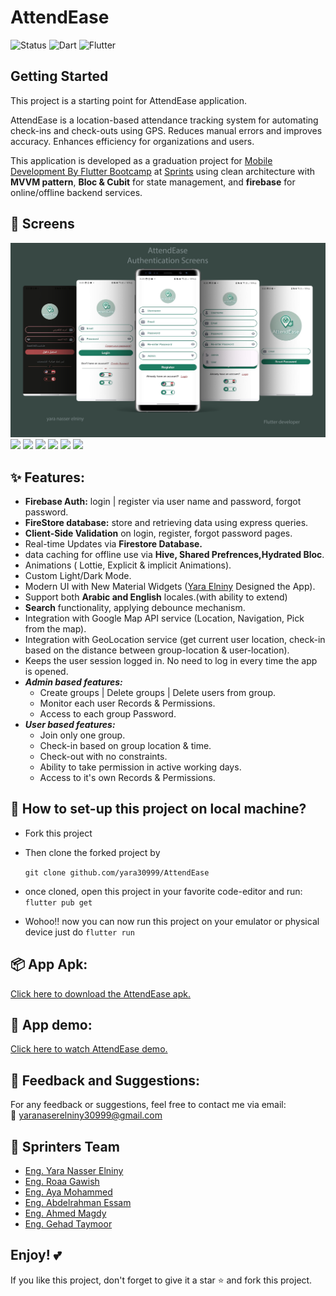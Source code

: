 # AttendEase

![Status](https://img.shields.io/badge/Status-Active-brightgreen)
![Dart](https://img.shields.io/badge/Dart-100%25-brightgreen)
![Flutter](https://img.shields.io/badge/Flutter-Cross%20Platform-blue)

## Getting Started

This project is a starting point for AttendEase application.

AttendEase is a location-based attendance tracking system for automating check-ins and check-outs using GPS. Reduces manual errors and improves accuracy. Enhances efficiency for organizations and users.

This application is developed as a graduation project for [Mobile Development By Flutter Bootcamp](https://sprints.ai/en-eg/journeys/MobileDevelopmentbyFlutterBootCamp-7270645) at [Sprints](https://sprints.ai/en-eg) using clean architecture with **MVVM pattern**, **Bloc & Cubit** for state management, and **firebase** for online/offline backend services.

## 📸 Screens

 <img src="readme/auth.png">

 <img src="readme/user_1.png">

 <img src="readme/user_2.png">

 <img src="readme/user_3.png">

 <img src="readme/user_4.png">

 <img src="readme/admin.png">

 <img src="readme/admin_2.png">

## ✨ Features:

- **Firebase Auth:** login | register via user name and password, forgot password.
- **FireStore database:** store and retrieving data using express queries.
- **Client-Side Validation** on login, register, forgot password pages.
- Real-time Updates via **Firestore Database.**
- data caching for offline use via **Hive, Shared Prefrences,Hydrated Bloc**.
- Animations ( Lottie, Explicit & implicit Animations).
- Custom Light/Dark Mode.
- Modern UI with New Material Widgets ([Yara Elniny](https://github.com/yara30999) Designed the App).
- Support both **Arabic and English** locales.(with ability to extend)
- **Search** functionality, applying debounce mechanism.
- Integration with Google Map API service (Location, Navigation, Pick from the map).
- Integration with GeoLocation service (get current user location, check-in based on the distance between group-location & user-location).
- Keeps the user session logged in. No need to log in every time the app is opened.
- **_Admin based features:_**
  - Create groups | Delete groups | Delete users from group.
  - Monitor each user Records & Permissions.
  - Access to each group Password.
- **_User based features:_**
  - Join only one group.
  - Check-in based on group location & time.
  - Check-out with no constraints.
  - Ability to take permission in active working days.
  - Access to it's own Records & Permissions.

## 📐 How to set-up this project on local machine?

- Fork this project

- Then clone the forked project by

  `git clone github.com/yara30999/AttendEase`

- once cloned, open this project in your favorite code-editor and run: `flutter pub get`
- Wohoo!! now you can now run this project on your emulator or physical device just do `flutter run`

## 📦 App Apk:

[Click here to download the AttendEase apk.](https://drive.google.com/file/d/1T0n3A07V3FTT7Fw7OB6ikqNYVQJ8wK8r/view?usp=drive_link)

## 🎥 App demo:

[Click here to watch AttendEase demo.](https://drive.google.com/file/d/1-WslniDr_FSy4SkJKmM_v58mkQtqrg21/view?usp=sharing)

## 💬 Feedback and Suggestions:

For any feedback or suggestions, feel free to contact me via email:  
📧 [yaranaserelniny30999@gmail.com](mailto:yaranaserelniny30999@gmail.com)

## 👥 Sprinters Team

- [Eng. Yara Nasser Elniny](https://github.com/yara30999)
- [Eng. Roaa Gawish](https://github.com/roaagawish)
- [Eng. Aya Mohammed](https://github.com/ayaelsherif21)
- [Eng. Abdelrahman Essam](https://github.com/abdo-essam)
- [Eng. Ahmed Magdy](https://github.com/AhmedMagdy9876)
- [Eng. Gehad Taymoor](https://github.com/GehadTaymoor)

## Enjoy! 💕

If you like this project, don't forget to give it a star ⭐ and fork this project.
